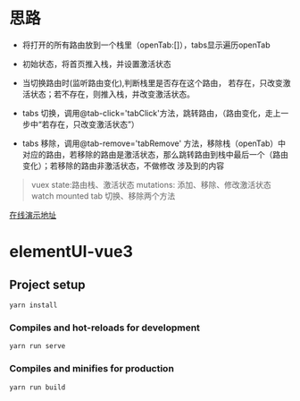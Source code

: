 
# 思路
* 将打开的所有路由放到一个栈里（openTab:[]），tabs显示遍历openTab
* 初始状态，将首页推入栈，并设置激活状态

* 当切换路由时(监听路由变化),判断栈里是否存在这个路由，
若存在，只改变激活状态；若不存在，则推入栈，并改变激活状态。

* tabs 切换，调用@tab-click='tabClick'方法，跳转路由，（路由变化，走上一步中“若存在，只改变激活状态”）
* tabs 移除，调用@tab-remove='tabRemove' 方法，移除栈（openTab）中对应的路由，若移除的路由是激活状态，那么跳转路由到栈中最后一个（路由变化）；若移除的路由非激活状态，不做修改
涉及到的内容
>vuex    state:路由栈、激活状态   mutations: 添加、移除、修改激活状态
>watch
>mounted
>tab 切换、移除两个方法

[在线演示地址](https://xiaolannuoyi.github.io/tabRouter/)

# elementUI-vue3

## Project setup
```
yarn install
```

### Compiles and hot-reloads for development
```
yarn run serve
```

### Compiles and minifies for production
```
yarn run build
```

